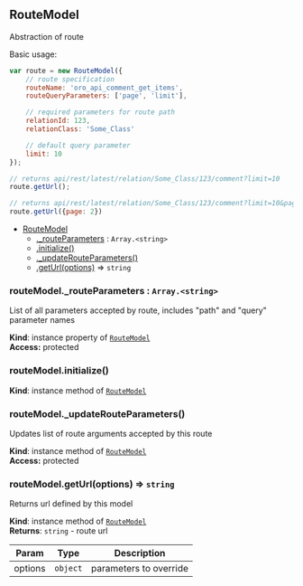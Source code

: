 <a name="module_RouteModel"></a>
## RouteModel
Abstraction of routeBasic usage:```javascriptvar route = new RouteModel({    // route specification    routeName: 'oro_api_comment_get_items',    routeQueryParameters: ['page', 'limit'],    // required parameters for route path    relationId: 123,    relationClass: 'Some_Class'    // default query parameter    limit: 10});// returns api/rest/latest/relation/Some_Class/123/comment?limit=10route.getUrl();// returns api/rest/latest/relation/Some_Class/123/comment?limit=10&page=2route.getUrl({page: 2})```


* [RouteModel](#module_RouteModel)
  * [._routeParameters](#module_RouteModel#_routeParameters) : <code>Array.&lt;string&gt;</code>
  * [.initialize()](#module_RouteModel#initialize)
  * [._updateRouteParameters()](#module_RouteModel#_updateRouteParameters)
  * [.getUrl(options)](#module_RouteModel#getUrl) ⇒ <code>string</code>

<a name="module_RouteModel#_routeParameters"></a>
### routeModel._routeParameters : <code>Array.&lt;string&gt;</code>
List of all parameters accepted by route, includes "path" and "query" parameter names

**Kind**: instance property of <code>[RouteModel](#module_RouteModel)</code>  
**Access:** protected  
<a name="module_RouteModel#initialize"></a>
### routeModel.initialize()
**Kind**: instance method of <code>[RouteModel](#module_RouteModel)</code>  
<a name="module_RouteModel#_updateRouteParameters"></a>
### routeModel._updateRouteParameters()
Updates list of route arguments accepted by this route

**Kind**: instance method of <code>[RouteModel](#module_RouteModel)</code>  
**Access:** protected  
<a name="module_RouteModel#getUrl"></a>
### routeModel.getUrl(options) ⇒ <code>string</code>
Returns url defined by this model

**Kind**: instance method of <code>[RouteModel](#module_RouteModel)</code>  
**Returns**: <code>string</code> - route url  

| Param | Type | Description |
| --- | --- | --- |
| options | <code>object</code> | parameters to override |


